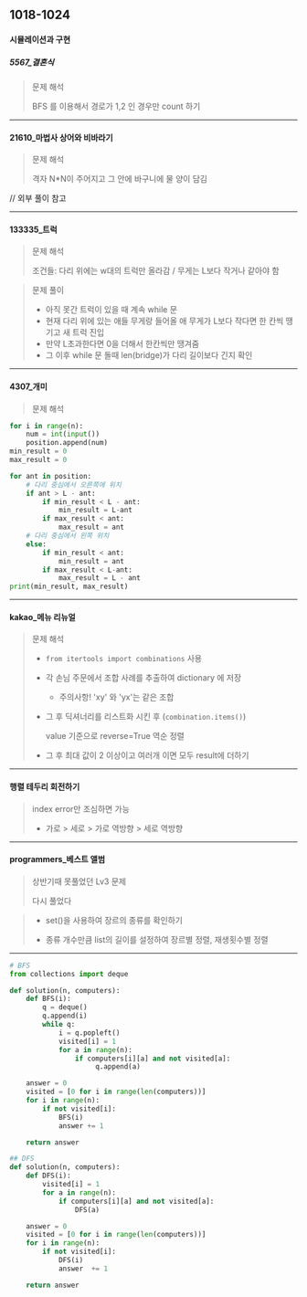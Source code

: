 ## 1018-1024

#### 시뮬레이션과 구현 

##### 5567_결혼식

> 문제 해석
>
> BFS 를 이용해서 경로가 1,2 인 경우만 count 하기 

<hr>

#### 21610_마법사 상어와 비바라기

> 문제 해석 
>
> 격자 N*N이 주어지고 그 안에 바구니에 물 양이 담김

// 외부 풀이 참고 

<hr>

#### 133335_트럭

> 문제 해석 
>
> 조건들: 다리 위에는 w대의 트럭만 올라감 / 무게는 L보다 작거나 같아야 함

> 문제 풀이
>
> - 아직 못간 트럭이 있을 때 계속 while 문 
> - 현재 다리 위에 있는 애들 무게랑  들어올 애 무게가 L보다 작다면 한 칸씩 땡기고 새 트럭 진입 
> - 만약 L초과한다면 0을 더해서 한칸씩만 땡겨줌 
> - 그 이후 while 문 돌때 len(bridge)가 다리 길이보다 긴지 확인

<hr>

#### 4307_개미

> 문제 해석 

```python
for i in range(n):
    num = int(input())
    position.append(num)
min_result = 0
max_result = 0

for ant in position:
    # 다리 중심에서 오른쪽에 위치 
    if ant > L - ant:
        if min_result < L - ant:
            min_result = L-ant
        if max_result < ant:
            max_result = ant
    # 다리 중심에서 왼쪽 위치 
    else:
        if min_result < ant:
            min_result = ant
        if max_result < L-ant:
            max_result = L - ant
print(min_result, max_result)
```

<hr>

#### kakao_메뉴 리뉴얼


> 문제 해석 
>
> - `from itertools import combinations` 사용 
>
> - 각 손님 주문에서 조합 사례를 추출하여 dictionary 에 저장
>
>   - 주의사항! 'xy' 와 'yx'는 같은 조합 
>
> - 그 후 딕셔너리를 리스트화 시킨 후 (`combination.items()`)
>
>   value 기준으로 reverse=True 역순 정렬 
>
> - 그 후 최대 값이 2 이상이고 여러개 이면 모두 result에 더하기 

<hr>

#### 행렬 테두리 회전하기

> index error만 조심하면 가능 
>
> - 가로 > 세로 > 가로 역방향 > 세로 역방향

<hr>

#### programmers_베스트 앨범

> 상반기때 못풀었던 Lv3 문제
>
> 다시 풀었다 

> - set()을 사용하여 장르의 종류를 확인하기 
>
> - 종류 개수만큼 list의 길이를 설정하여 장르별 정렬, 재생횟수별 정렬

<hr>

```python
# BFS
from collections import deque

def solution(n, computers):            
    def BFS(i):
        q = deque()
        q.append(i)
        while q:
            i = q.popleft()
            visited[i] = 1
            for a in range(n):
                if computers[i][a] and not visited[a]:
                     q.append(a)

    answer = 0
    visited = [0 for i in range(len(computers))]
    for i in range(n):
        if not visited[i]:
            BFS(i)
            answer += 1

    return answer
```
```python
## DFS
def solution(n, computers):
    def DFS(i):
        visited[i] = 1
        for a in range(n):
            if computers[i][a] and not visited[a]:
                DFS(a)

    answer = 0
    visited = [0 for i in range(len(computers))]
    for i in range(n):
        if not visited[i]:
            DFS(i)
            answer  += 1

    return answer
```











